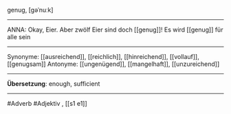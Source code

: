 genug, [gəˈnuːk]

---
ANNA: Okay, Eier. Aber zwölf Eier sind doch [[genug]]!
Es wird [[genug]] für alle sein 

---
Synonyme: [[ausreichend]], [[reichlich]], [[hinreichend]], [[vollauf]], [[genugsam]]
Antonyme: [[ungenügend]], [[mangelhaft]], [[unzureichend]]

---
**Übersetzung**:
enough, sufficient

---
#Adverb #Adjektiv
, [[s1 e1]]